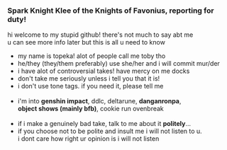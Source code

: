 ### Spark Knight Klee of the Knights of Favonius, reporting for duty!
hi welcome to my stupid github! there's not much to say abt me
</br>u can see more info later but this is all u need to know
- my name is topeka! alot of people call me toby tho
- he/they (they/them preferably) use she/her and i will commit mur/der
- i have alot of controversial takes! have mercy on me docks
- don't take me seriously unless i tell you that it is!
- i don't use tone tags. if you need it, please tell me
</br></br>
- i'm into **genshin impact**, ddlc, deltarune, **danganronpa**, 
</br>**object shows (mainly bfb)**, cookie run ovenbreak
</br></br>
- if i make a genuinely bad take,  talk to me about it **politely**...
- if you choose not to be polite and insult me i will not listen to u. 
</br>i dont care how right ur opinion is i will not listen
